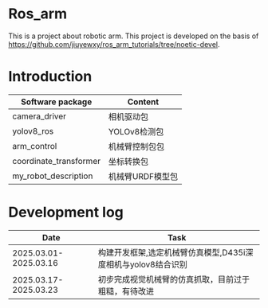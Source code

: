 # Ros_arm
This is a project about robotic arm. This project is developed on the basis of https://github.com/jiuyewxy/ros_arm_tutorials/tree/noetic-devel.

# Introduction
| Software package              |Content                                               |
| ------------------- | ------------------------------------------------------------ |
| camera_driver         | 相机驱动包                                    |
| yolov8_ros    | YOLOv8检测包                              |
| arm_control  | 机械臂控制包包  |
|  coordinate_transformer    | 坐标转换包 |
| my_robot_description         | 机械臂URDF模型包|
# Development log
| Date |  Task   |
| ---  |  ---     |
|2025.03.01-2025.03.16|构建开发框架,选定机械臂仿真模型,D435i深度相机与yolov8结合识别|
|2025.03.17-2025.03.23|初步完成视觉机械臂的仿真抓取，目前过于粗糙，有待改进|


